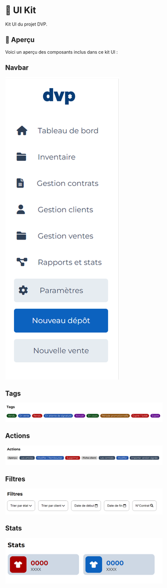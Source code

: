 # 🎨 UI Kit 

Kit UI du projet DVP.

## 🎨 Aperçu

Voici un aperçu des composants inclus dans ce kit UI :

## Navbar
<img src="https://github.com/TonyCse/KIT-UI/blob/main/images/navbar.PNG" alt="navbar"/>

## Tags
<img src="https://github.com/TonyCse/KIT-UI/blob/main/images/tags.PNG" alt="tags"/>

## Actions
<img src="https://github.com/TonyCse/KIT-UI/blob/main/images/actions.PNG" alt="actions"/>

## Filtres
<img src="https://github.com/TonyCse/KIT-UI/blob/main/images/filtres.PNG" alt="filtres"/>

## Stats
<img src="https://github.com/TonyCse/KIT-UI/blob/main/images/stats.PNG" alt="stats"/>

